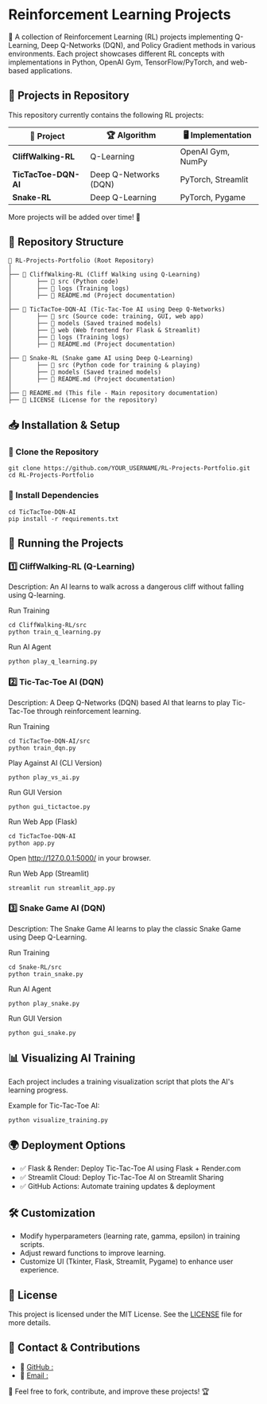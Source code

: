 # Reinforcement Learning Projects


🚀 A collection of Reinforcement Learning (RL) projects implementing Q-Learning, Deep Q-Networks (DQN), and Policy Gradient methods in various environments. Each project showcases different RL concepts with implementations in Python, OpenAI Gym, TensorFlow/PyTorch, and web-based applications.

## 📌 Projects in Repository

This repository currently contains the following RL projects:

| 📁 Project          | 🏆 Algorithm               | 🖥️ Implementation                    |
|---------------------|--------------------------|--------------------------------------|
| **CliffWalking-RL** | Q-Learning               | OpenAI Gym, NumPy                   |
| **TicTacToe-DQN-AI** | Deep Q-Networks (DQN)    | PyTorch, Streamlit  |
| **Snake-RL**        | Deep Q-Learning          | PyTorch, Pygame                     |

More projects will be added over time! 🚀

## 📂 Repository Structure
```
📂 RL-Projects-Portfolio (Root Repository) 
│
├── 📂 CliffWalking-RL (Cliff Walking using Q-Learning)
│       ├── 📂 src (Python code)
│       ├── 📂 logs (Training logs)
│       ├── 📜 README.md (Project documentation)
│
├── 📂 TicTacToe-DQN-AI (Tic-Tac-Toe AI using Deep Q-Networks)
│       ├── 📂 src (Source code: training, GUI, web app)
│       ├── 📂 models (Saved trained models)
│       ├── 📂 web (Web frontend for Flask & Streamlit)
│       ├── 📂 logs (Training logs)
│       ├── 📜 README.md (Project documentation)
│
├── 📂 Snake-RL (Snake game AI using Deep Q-Learning)
│       ├── 📂 src (Python code for training & playing)
│       ├── 📂 models (Saved trained models)
│       ├── 📜 README.md (Project documentation)
│
├── 📜 README.md (This file - Main repository documentation)
├── 📜 LICENSE (License for the repository)
```

## 📥 Installation & Setup

### 🔹 Clone the Repository
```
git clone https://github.com/YOUR_USERNAME/RL-Projects-Portfolio.git
cd RL-Projects-Portfolio
```

### 🔹 Install Dependencies
```
cd TicTacToe-DQN-AI
pip install -r requirements.txt

```

## 🚀 Running the Projects

### 1️⃣ CliffWalking-RL (Q-Learning)
Description: An AI learns to walk across a dangerous cliff without falling using Q-learning.

Run Training
```
cd CliffWalking-RL/src
python train_q_learning.py
```
Run AI Agent
```
python play_q_learning.py
```

### 2️⃣ Tic-Tac-Toe AI (DQN)
Description: A Deep Q-Networks (DQN) based AI that learns to play Tic-Tac-Toe through reinforcement learning.

Run Training
```
cd TicTacToe-DQN-AI/src
python train_dqn.py
```
Play Against AI (CLI Version)
```
python play_vs_ai.py
```
Run GUI Version
```
python gui_tictactoe.py
```

Run Web App (Flask)
```
cd TicTacToe-DQN-AI
python app.py
```
Open http://127.0.0.1:5000/ in your browser.

Run Web App (Streamlit)
```
streamlit run streamlit_app.py
```
### 3️⃣ Snake Game AI (DQN)
Description: The Snake Game AI learns to play the classic Snake Game using Deep Q-Learning.

Run Training
```
cd Snake-RL/src
python train_snake.py
```
Run AI Agent
```
python play_snake.py
```
Run GUI Version
```
python gui_snake.py
```

## 📊 Visualizing AI Training

Each project includes a training visualization script that plots the AI's learning progress.

Example for Tic-Tac-Toe AI:
```
python visualize_training.py
```

## 🌍 Deployment Options
- ✅ Flask & Render: Deploy Tic-Tac-Toe AI using Flask + Render.com
- ✅ Streamlit Cloud: Deploy Tic-Tac-Toe AI on Streamlit Sharing
- ✅ GitHub Actions: Automate training updates & deployment

## 🛠️ Customization
- Modify hyperparameters (learning rate, gamma, epsilon) in training scripts.
- Adjust reward functions to improve learning.
- Customize UI (Tkinter, Flask, Streamlit, Pygame) to enhance user experience.

## 📜 License

This project is licensed under the MIT License. See the [LICENSE](./LICENSE) file for more details.

## 📩 Contact & Contributions

- 🔗 [GitHub :](https://github.com/ishi3012)
- 📧 [Email :](shilpa.musale02@gmail.com)

🚀 Feel free to fork, contribute, and improve these projects! 🏆